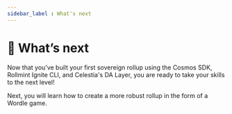```yaml
---
sidebar_label : What's next
---
```


# 👀 What’s next

Now that you’ve built your first sovereign rollup using the Cosmos
SDK, Rollmint Ignite CLI, and Celestia's DA Layer, you are ready to take your
skills to the next level!

Next, you will learn how to create a more robust rollup in the form of a Wordle
game.
